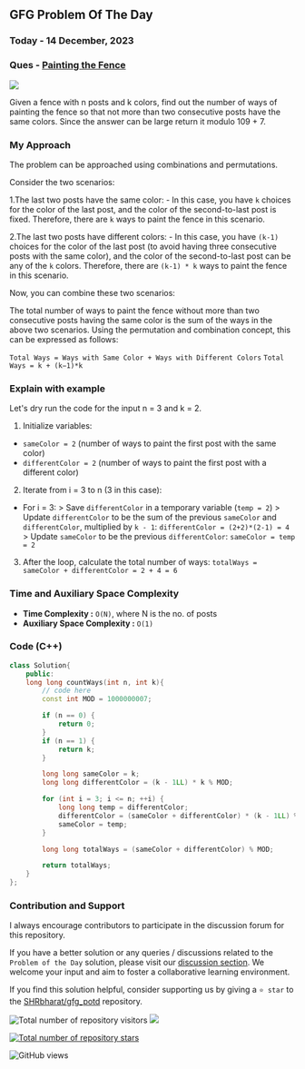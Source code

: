 ## GFG Problem Of The Day

### Today - 14 December, 2023
### Ques  - [Painting the Fence](https://www.geeksforgeeks.org/problems/painting-the-fence3727/1)
![](https://badgen.net/badge/Level/Medium/yellow)


Given a fence with n posts and k colors, find out the number of ways of painting the fence so that not more than two consecutive posts have the same colors. Since the answer can be large return it modulo 109 + 7.

### My Approach
The problem can be approached using combinations and permutations.

Consider the two scenarios:

1.The last two posts have the same color:
            - In this case, you have `k` choices for the color of the last post, and the color of the second-to-last post is fixed. Therefore, there are `k` ways to paint the fence in this scenario.

2.The last two posts have different colors:
            - In this case, you have `(k-1)` choices for the color of the last post (to avoid having three consecutive posts with the same color), and the color of the second-to-last post can be any of the `k` colors. Therefore, there are `(k-1) * k` ways to paint the fence in this scenario.

Now, you can combine these two scenarios:

The total number of ways to paint the fence without more than two consecutive posts having the same color is the sum of the ways in the above two scenarios.
Using the permutation and combination concept, this can be expressed as follows:

`Total Ways = Ways with Same Color + Ways with Different Colors`
`Total Ways = k + (k−1)*k`

### Explain with example
 Let's dry run the code for the input n = 3 and k = 2.

1. Initialize variables:
- `sameColor = 2` (number of ways to paint the first post with the same color)
- `differentColor = 2` (number of ways to paint the first post with a different color)

2. Iterate from i = 3 to n (3 in this case):
- For i = 3:
        > Save `differentColor` in a temporary variable (`temp = 2`)
        > Update `differentColor` to be the sum of the  previous        `sameColor` and `differentColor`, multiplied by `k - 1`:
            `differentColor = (2+2)*(2-1) = 4`
        > Update `sameColor` to be the previous `differentColor`:
            `sameColor = temp = 2`
3. After the loop, calculate the total number of ways:
    `totalWays = sameColor + differentColor = 2 + 4 = 6`

### Time and Auxiliary Space Complexity

- **Time Complexity            :**  `O(N)`, where N is the no. of posts
- **Auxiliary Space Complexity :**  `O(1)`

### Code (C++)
```cpp
class Solution{
    public:
    long long countWays(int n, int k){
        // code here
        const int MOD = 1000000007;

        if (n == 0) {
            return 0;
        }
        if (n == 1) {
            return k;
        }

        long long sameColor = k;
        long long differentColor = (k - 1LL) * k % MOD;

        for (int i = 3; i <= n; ++i) {
            long long temp = differentColor;
            differentColor = (sameColor + differentColor) * (k - 1LL) % MOD;
            sameColor = temp;
        }

        long long totalWays = (sameColor + differentColor) % MOD;

        return totalWays;
    }
};
```
### Contribution and Support

I always encourage contributors to participate in the discussion forum for this repository.

If you have a better solution or any queries / discussions related to the `Problem of the Day` solution, please visit our [discussion section](https://github.com/SHRbharat/gfg_potd/discussions). We welcome your input and aim to foster a collaborative learning environment.

If you find this solution helpful, consider supporting us by giving a `⭐ star` to the [SHRbharat/gfg_potd](https://github.com/SHRbharat/gfg_potd) repository.

![Total number of repository visitors](https://komarev.com/ghpvc/?username=gl01potdgfg&color=blue&&label=Visitors)
![](https://hit.yhype.me/github/profile?user_id=79409258)

[![Total number of repository stars](https://img.shields.io/github/stars/SHRbharat/gfg_potd.svg)](https://github.com/SHRbharat/gfg_potd/stargazers)

![GitHub views](https://img.shields.io/github/views/SHRbharat/gfg_potd.svg?style=flat)

